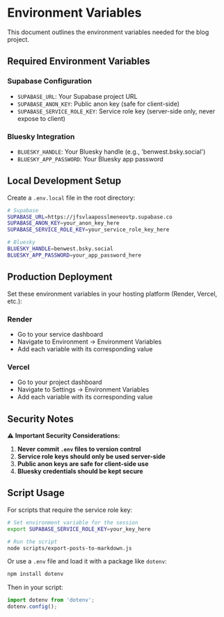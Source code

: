 # Environment Variables

This document outlines the environment variables needed for the blog project.

## Required Environment Variables

### Supabase Configuration
- `SUPABASE_URL`: Your Supabase project URL
- `SUPABASE_ANON_KEY`: Public anon key (safe for client-side)
- `SUPABASE_SERVICE_ROLE_KEY`: Service role key (server-side only, never expose to client)

### Bluesky Integration
- `BLUESKY_HANDLE`: Your Bluesky handle (e.g., 'benwest.bsky.social')
- `BLUESKY_APP_PASSWORD`: Your Bluesky app password

## Local Development Setup

Create a `.env.local` file in the root directory:

```bash
# Supabase
SUPABASE_URL=https://jfsvlaaposslmeneovtp.supabase.co
SUPABASE_ANON_KEY=your_anon_key_here
SUPABASE_SERVICE_ROLE_KEY=your_service_role_key_here

# Bluesky
BLUESKY_HANDLE=benwest.bsky.social
BLUESKY_APP_PASSWORD=your_app_password_here
```

## Production Deployment

Set these environment variables in your hosting platform (Render, Vercel, etc.):

### Render
- Go to your service dashboard
- Navigate to Environment → Environment Variables
- Add each variable with its corresponding value

### Vercel
- Go to your project dashboard
- Navigate to Settings → Environment Variables
- Add each variable with its corresponding value

## Security Notes

⚠️ **Important Security Considerations:**

1. **Never commit `.env` files to version control**
2. **Service role keys should only be used server-side**
3. **Public anon keys are safe for client-side use**
4. **Bluesky credentials should be kept secure**

## Script Usage

For scripts that require the service role key:

```bash
# Set environment variable for the session
export SUPABASE_SERVICE_ROLE_KEY=your_key_here

# Run the script
node scripts/export-posts-to-markdown.js
```

Or use a `.env` file and load it with a package like `dotenv`:

```bash
npm install dotenv
```

Then in your script:
```javascript
import dotenv from 'dotenv';
dotenv.config();
``` 
